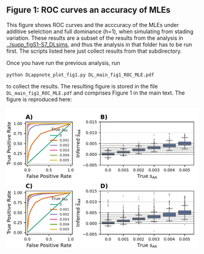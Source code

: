## Figure 1: ROC curves an accuracy of MLEs

This figure shows ROC curves and the acccuracy of the MLEs under additive selelction and full dominance (h=1), when simulating from stading variation. These results are a subset of the results from the analysis in [../supp_figS1-S7_DLsims](../supp_figS1-S7_DLsims), and thus the analysis in that folder has to be run first. The scripts listed here just collect results from that subdirectory.

Once you have run the previous analysis, run
```shell
python DLappnote_plot_fig1.py DL_main_fig1_ROC_MLE.pdf
```
to collect the results. The resulting figure is stored in the file `DL_main_fig1_ROC_MLE.pdf` and comprises Figure 1 in the main text. The figure is reproduced here:

![ROCS_MLEs](DL_main_fig1_ROC_MLE.png)
